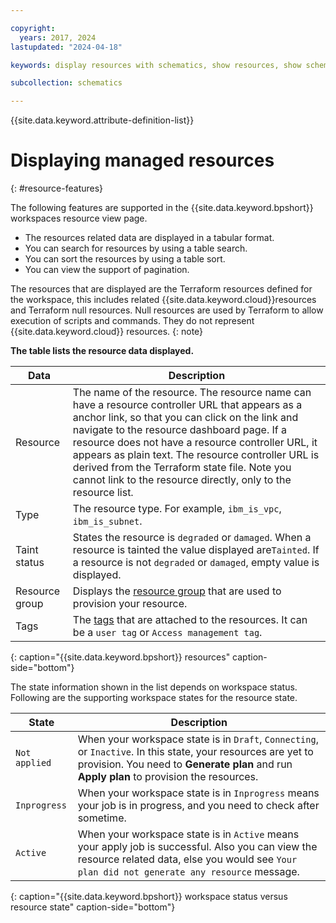 ```yaml
---

copyright:
  years: 2017, 2024
lastupdated: "2024-04-18"

keywords: display resources with schematics, show resources, show schematics resources

subcollection: schematics

---
```


{{site.data.keyword.attribute-definition-list}}

# Displaying managed resources 
{: #resource-features}

The following features are supported in the {{site.data.keyword.bpshort}} workspaces resource view page.

- The resources related data are displayed in a tabular format.
- You can search for resources by using a table search.
- You can sort the resources by using a table sort.
- You can view the support of pagination.

The resources that are displayed are the Terraform resources defined for the workspace, this includes related {{site.data.keyword.cloud}}resources and Terraform null resources. Null resources are used by Terraform to allow execution of scripts and commands. They do not represent {{site.data.keyword.cloud}} resources. 
{: note}

**The table lists the resource data displayed.**

| Data | Description |
| --- | --- |
| Resource | The name of the resource. The resource name can have a resource controller URL that appears as a anchor link, so that you can click on the link and navigate to the resource dashboard page. If a resource does not have a resource controller URL, it appears as plain text. The resource controller URL is derived from the Terraform state file. Note you cannot link to the resource directly, only to the resource list. |
| Type | The resource type. For example, `ibm_is_vpc`, `ibm_is_subnet`. |
| Taint status | States the resource is `degraded` or `damaged`. When a resource is tainted the value displayed are`Tainted`. If a resource is not `degraded` or `damaged`, empty value is displayed. |
| Resource group | Displays the [resource group](/docs/account?topic=account-rgs) that are used to provision your resource. |
| Tags | The [tags](/docs/account?topic=account-tag) that are attached to the resources. It can be a `user tag` or `Access management tag`. |
{: caption="{{site.data.keyword.bpshort}} resources" caption-side="bottom"}

The state information shown in the list depends on workspace status. Following are the supporting workspace states for the resource state.

| State | Description |
| -- | -- |
| `Not applied` | When your workspace state is in `Draft`, `Connecting`, or `Inactive`. In this state, your resources are yet to provision. You need to **Generate plan** and run **Apply plan** to provision the resources. |
| `Inprogress` | When your workspace state is in `Inprogress` means your job is in progress, and you need to check after sometime. |
| `Active`| When your workspace state is in `Active` means your apply job is successful. Also you can view the resource related data, else you would see `Your plan did not generate any resource` message. |
{: caption="{{site.data.keyword.bpshort}} workspace status versus resource state" caption-side="bottom"}

